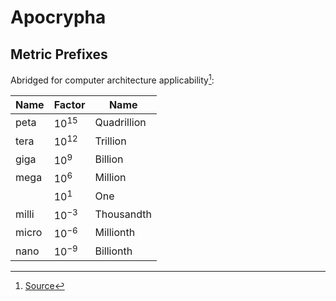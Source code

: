 # Apocrypha

## Metric Prefixes
Abridged for computer architecture applicability[^1]:

| Name | Factor | Name |
| ---- | ------ | ---- | 
| peta | $10^{15}$ | Quadrillion |
| tera | $10^{12}$ | Trillion | 
| giga | $10^{9}$ | Billion |
| mega | $10^{6}$ | Million | 
|      | $10^{1}$ | One | 
| milli | $10^{-3}$ | Thousandth |
| micro | $10^{-6}$ | Millionth |
| nano | $10^{-9}$ | Billionth |

[^1]: [Source](https://www.nist.gov/pml/owm/metric-si-prefixes)